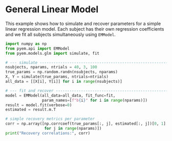 # General Linear Model

This example shows how to simulate and recover parameters for a simple linear
regression model.  Each subject has their own regression coefficients and we fit
all subjects simultaneously using ``EMModel``.

```python
import numpy as np
from pyem.api import EMModel
from pyem.models.glm import simulate, fit

# --- simulate -------------------------------------------------------------
nsubjects, nparams, ntrials = 40, 3, 100
true_params = np.random.randn(nsubjects, nparams)
X, Y = simulate(true_params, ntrials=ntrials)
all_data = [[X[i], Y[i]] for i in range(nsubjects)]

# --- fit and recover ------------------------------------------------------
model = EMModel(all_data=all_data, fit_func=fit,
                param_names=[f"b{i}" for i in range(nparams)])
result = model.fit(verbose=0)
estimated = result.m.T

# simple recovery metrics per parameter
corr = np.array([np.corrcoef(true_params[:, j], estimated[:, j])[0, 1]
                 for j in range(nparams)])
print("Recovery correlations:", corr)
```
